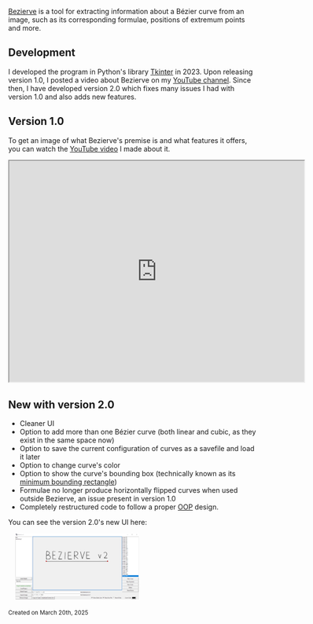 [Bezierve](https://github.com/ottokokstein/bezierve-v2) is a tool for extracting information about a Bézier curve from an image, such as its corresponding formulae, positions of extremum points and more.

## Development

I developed the program in Python's library [Tkinter](https://docs.python.org/3/library/tkinter.html) in 2023. Upon releasing version 1.0, I posted a video about Bezierve on my [YouTube channel](https://www.youtube.com/@ottokokstein). Since then, I have developed version 2.0 which fixes many issues I had with version 1.0 and also adds new features.

## Version 1.0

To get an image of what Bezierve's premise is and what features it offers, you can watch the [YouTube video](https://www.youtube.com/watch?v=HN47iyTLCG8) I made about it.

<iframe width="600" height="450"
    src="https://www.youtube.com/embed/HN47iyTLCG8">
</iframe>

## New with version 2.0

- Cleaner UI
- Option to add more than one Bézier curve (both linear and cubic, as they exist in the same space now)
- Option to save the current configuration of curves as a savefile and load it later
- Option to change curve's color
- Option to show the curve's bounding box (technically known as its [minimum bounding rectangle](https://en.wikipedia.org/wiki/Minimum_bounding_rectangle))
- Formulae no longer produce horizontally flipped curves when used outside Bezierve, an issue present in version 1.0
- Completely restructured code to follow a proper [OOP](https://en.wikipedia.org/wiki/Object-oriented_programming) design.

You can see the version 2.0's new UI here:

<img src="images/bezierve_v2_ui.png" alt="New UI" width="50%" style="position: relative; left: 1em;" />


<small>Created on March 20th, 2025</small>
<br><br>

